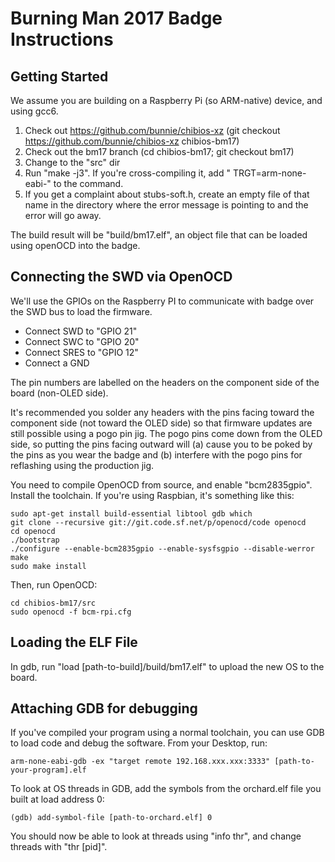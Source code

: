 # Burning Man 2017 Badge Instructions

## Getting Started

We assume you are building on a Raspberry Pi (so ARM-native) device,
and using gcc6. 

1. Check out https://github.com/bunnie/chibios-xz (git checkout https://github.com/bunnie/chibios-xz chibios-bm17)
2. Check out the bm17 branch (cd chibios-bm17; git checkout bm17)
3. Change to the "src" dir
4. Run "make -j3".  If you're cross-compiling it, add " TRGT=arm-none-eabi-" to the command.
5. If you get a complaint about stubs-soft.h, create an empty file of that name in the directory where the error message is pointing to and the error will go away.

The build result will be "build/bm17.elf", an object file that can be
loaded using openOCD into the badge.

## Connecting the SWD via OpenOCD

We'll use the GPIOs on the Raspberry PI to communicate with badge over
the SWD bus to load the firmware.

* Connect SWD to "GPIO 21"
* Connect SWC to "GPIO 20"
* Connect SRES to "GPIO 12"
* Connect a GND

The pin numbers are labelled on the headers on the component side of the board (non-OLED side).

It's recommended you solder any headers with the pins facing toward the component side (not toward
the OLED side) so that firmware updates are still possible using a pogo pin jig. The pogo pins
come down from the OLED side, so putting the pins facing outward will (a) cause you to be poked
by the pins as you wear the badge and (b) interfere with the pogo pins for reflashing using the
production jig.

You need to compile OpenOCD from source, and enable "bcm2835gpio".  Install the toolchain.  If you're using Raspbian, it's something like this:

    sudo apt-get install build-essential libtool gdb which
    git clone --recursive git://git.code.sf.net/p/openocd/code openocd
    cd openocd
    ./bootstrap
    ./configure --enable-bcm2835gpio --enable-sysfsgpio --disable-werror
    make
    sudo make install

Then, run OpenOCD:

    cd chibios-bm17/src
    sudo openocd -f bcm-rpi.cfg

## Loading the ELF File

In gdb, run "load [path-to-build]/build/bm17.elf" to upload the new OS to the board.

## Attaching GDB for debugging

If you've compiled your program using a normal toolchain, you can use GDB to load code and debug the software.  From your Desktop, run:

    arm-none-eabi-gdb -ex "target remote 192.168.xxx.xxx:3333" [path-to-your-program].elf

To look at OS threads in GDB, add the symbols from the orchard.elf file you built at load address 0:

    (gdb) add-symbol-file [path-to-orchard.elf] 0

You should now be able to look at threads using "info thr", and change threads with "thr [pid]".
